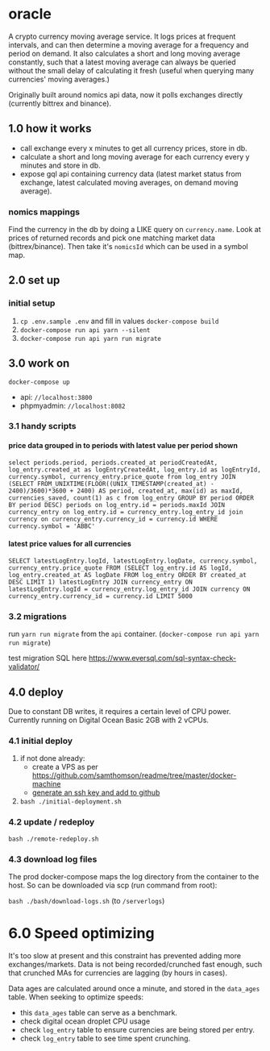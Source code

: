 # oracle

A crypto currency moving average service. It logs prices at frequent intervals, and can then determine a moving average for a frequency and period on demand. It also calculates a short and long moving average constantly, such that a latest moving average can always be queried without the small delay of calculating it fresh (useful when querying many currencies' moving averages.)

Originally built around nomics api data, now it polls exchanges directly (currently bittrex and binance).

## 1.0 how it works

- call exchange every x minutes to get all currency prices, store in db.
- calculate a short and long moving average for each currency every y minutes and store in db.
- expose gql api containing currency data (latest market status from exchange, latest calculated moving averages, on demand moving average). 

### nomics mappings

Find the currency in the db by doing a LIKE query on `currency.name`. Look at prices of returned records and pick one matching market data (bittrex/binance). Then take it's `nomicsId` which can be used in a symbol map.

## 2.0 set up

### initial setup

1. `cp .env.sample .env` and fill in values
`docker-compose build`
2. `docker-compose run api yarn --silent`
3. `docker-compose run api yarn run migrate`

## 3.0 work on

`docker-compose up`

- api: `//localhost:3800`
- phpmyadmin: `//localhost:8082`

### 3.1 handy scripts

#### price data grouped in to periods with latest value per period shown

```
select periods.period, periods.created_at periodCreatedAt, log_entry.created_at as logEntryCreatedAt, log_entry.id as logEntryId, currency.symbol, currency_entry.price_quote from log_entry JOIN (SELECT FROM_UNIXTIME(FLOOR((UNIX_TIMESTAMP(created_at) - 2400)/3600)*3600 + 2400) AS period, created_at, max(id) as maxId, currencies_saved, count(1) as c from log_entry GROUP BY period ORDER BY period DESC) periods on log_entry.id = periods.maxId JOIN currency_entry on log_entry.id = currency_entry.log_entry_id join currency on currency_entry.currency_id = currency.id WHERE currency.symbol = 'ABBC' 
```

#### latest price values for all currencies
```
SELECT latestLogEntry.logId, latestLogEntry.logDate, currency.symbol, currency_entry.price_quote FROM (SELECT log_entry.id AS logId, log_entry.created_at AS logDate FROM log_entry ORDER BY created_at DESC LIMIT 1) latestLogEntry JOIN currency_entry ON latestLogEntry.logId = currency_entry.log_entry_id JOIN currency ON currency_entry.currency_id = currency.id LIMIT 5000
```

### 3.2 migrations

run `yarn run migrate` from the `api` container. (`docker-compose run api yarn run migrate`)

test migration SQL here https://www.eversql.com/sql-syntax-check-validator/

## 4.0 deploy

Due to constant DB writes, it requires a certain level of CPU power. Currently running on Digital Ocean Basic 2GB with 2 vCPUs.

### 4.1 initial deploy

1. if not done already:
	- create a VPS as per https://github.com/samthomson/readme/tree/master/docker-machine
	- [generate an ssh key and add to github](https://github.com/samthomson/readme/tree/master/docker-machine#optional)
2. `bash ./initial-deployment.sh`

### 4.2 update / redeploy

`bash ./remote-redeploy.sh`

### 4.3 download log files

The prod docker-compose maps the log directory from the container to the host. So can be downloaded via scp (run command from root):

`bash ./bash/download-logs.sh` (to `/serverlogs`)

# 6.0 Speed optimizing

It's too slow at present and this constraint has prevented adding more exchanges/markets. Data is not being recorded/crunched fast enough, such that crunched MAs for currencies are lagging (by hours in cases).

Data ages are calculated around once a minute, and stored in the `data_ages` table.
When seeking to optimize speeds:
- this `data_ages` table can serve as a benchmark.
- check digital ocean droplet CPU usage
- check `log_entry` table to ensure currencies are being stored per entry.
- check `log_entry` table to see time spent crunching.
